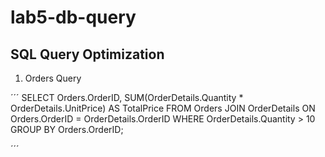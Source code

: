 # lab5-db-query

## SQL Query Optimization

 1. Orders Query

´´´
SELECT Orders.OrderID, SUM(OrderDetails.Quantity * OrderDetails.UnitPrice) AS TotalPrice
FROM Orders
JOIN OrderDetails ON Orders.OrderID = OrderDetails.OrderID
WHERE OrderDetails.Quantity > 10
GROUP BY Orders.OrderID;

´´´
